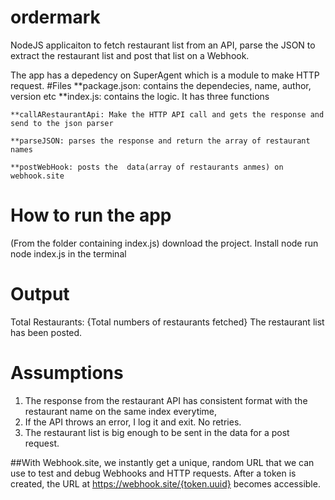 # ordermark

NodeJS applicaiton to fetch restaurant list from an API, parse the JSON to extract the restaurant list and post that list on a Webhook. 

The app has a depedency on SuperAgent which is a module to make HTTP request. 
#Files
**package.json: contains the dependecies, name, author, version etc 
**index.js: contains the logic. It has three functions

    **callARestaurantApi: Make the HTTP API call and gets the response and send to the json parser
    
    **parseJSON: parses the response and return the array of restaurant names
    
    **postWebHook: posts the  data(array of restaurants anmes) on webhook.site


# How to run the app

(From the folder containing index.js)
download the project. Install node
 run node index.js in the terminal

# Output

Total Restaurants:  {Total numbers of restaurants fetched}
The restaurant list has been posted. 


# Assumptions
1. The response from the restaurant API has consistent format with the restaurant name on the same index everytime,
2. If the API throws an error, I log it and exit. No retries. 
3. The restaurant list is big enough to be sent in the data for a post request. 

##With Webhook.site, we instantly get a unique, random URL that we can use to test and debug Webhooks and HTTP requests. After a token is created, the URL at https://webhook.site/{token.uuid} becomes accessible.
